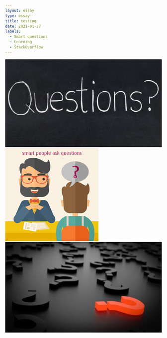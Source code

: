 ```yaml
---
layout: essay
type: essay
title: testing
date: 2021-01-27
labels:
  - Smart questions
  - Learning
  - StackOverflow
---
```


<img class="ui image" src="../images/q1.jpg">

<img class="ui image" src="../images/q2.png">

<img class="ui image" src="../images/q3.jpg"> 	



